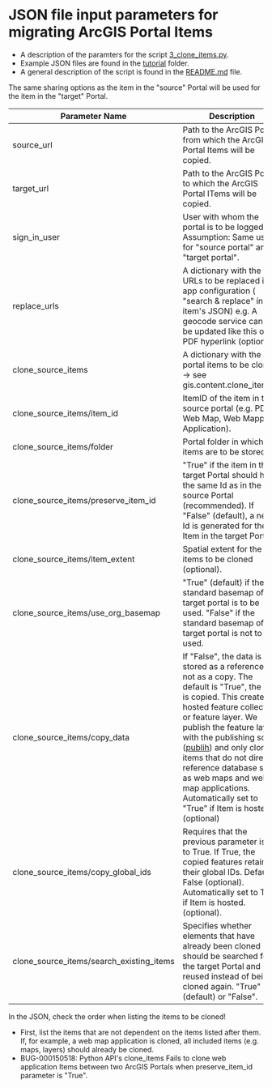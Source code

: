 # JSON file input parameters for migrating ArcGIS Portal Items
- A description of the paramters for the script [3_clone_items.py](3_clone_items.py).
- Example JSON files are found in the [tutorial](tutorial) folder.
- A general description of the script is found in the [README.md](../README.md) file.

The same sharing options as the item in the "source" Portal will be used for the item in the "target" Portal. 

| Parameter Name|    Description    | Example |
| --- | --- | --- |
| source_url | Path to the ArcGIS Portal from which the ArcGIS Portal Items will be copied. | "https://xxx.test.com/portal"|
| target_url | Path to the ArcGIS Portal to which the ArcGIS Portal ITems will be copied. | "https://xxx.prod.com/portal"|
| sign_in_user | User with whom the portal is to be logged in. Assumption: Same user for "source portal" and "target portal".| "username@domain" |
| replace_urls |A dictionary with the URLs to be replaced in app configuration ( "search & replace" in the item's JSON) e.g. A geocode service can may be updated like this or a PDF hyperlink (optional). | {"/test.": "/prod."} |
| clone_source_items | A dictionary with the portal items to be cloned. → see gis.content.clone_items(). | {...} |
| clone_source_items/item_id | ItemID of the item in the source portal (e.g. PDF, Web Map, Web Mapping Application). | "b573ca4e4a2a4b3db4eae797f36678ae" |
| clone_source_items/folder | Portal folder in which the items are to be stored. | "Test" |
| clone_source_items/preserve_item_id | "True" if the item in the target Portal should have the same Id as in the source Portal (recommended). If "False" (default), a new Id is generated for the Item in the target Portal. | "Test" |
| clone_source_items/item_extent | Spatial extent for the items to be cloned (optional). | - |
| clone_source_items/use_org_basemap | "True" (default) if the standard basemap of the target portal is to be used. "False" if the standard basemap of the target portal is not to be used. | - |
| clone_source_items/copy_data | If "False", the data is stored as a reference and not as a copy. The default is "True", the data is copied. This creates a hosted feature collection or feature layer. We publish the feature layers with the publishing script ([publih](publish)) and only clone items that do not directly reference database such as web maps and web map applications. Automatically set to "True" if Item is hosted. (optional) | - |
| clone_source_items/copy_global_ids | Requires that the previous parameter is set to True. If True, the copied features retain their global IDs. Default is False (optional). Automatically set to True if Item is hosted. (optional). | - |
| clone_source_items/search_existing_items | Specifies whether elements that have already been cloned should be searched for in the target Portal and reused instead of being cloned again. "True" (default) or "False". | - |

In the JSON, check the order when listing the items to be cloned! 
- First, list the items that are not dependent on the items listed after them. If, for example, a web map application is cloned, all included items (e.g. maps, layers) should already be cloned.
- BUG-000150518: Python API's clone_items Fails to clone web application Items between two ArcGIS Portals when preserve_item_id parameter is "True".
